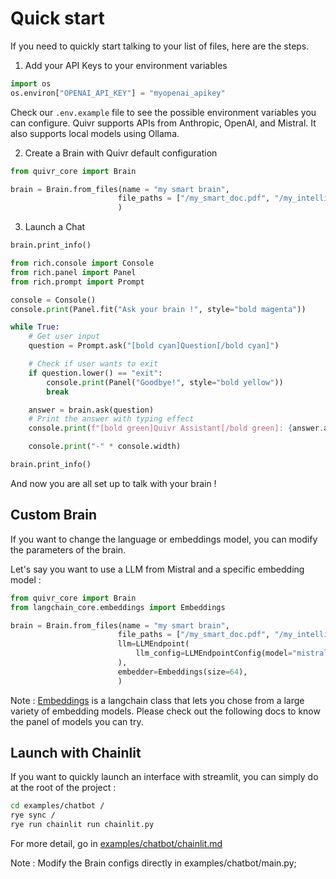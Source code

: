 # Quick start

If you need to quickly start talking to your list of files, here are the steps.

1. Add your API Keys to your environment variables
```python
import os
os.environ["OPENAI_API_KEY"] = "myopenai_apikey"

```
Check our `.env.example` file to see the possible environment variables you can configure. Quivr supports APIs from Anthropic, OpenAI, and Mistral. It also supports local models using Ollama.

2. Create a Brain with Quivr default configuration
```python
from quivr_core import Brain

brain = Brain.from_files(name = "my smart brain",
                        file_paths = ["/my_smart_doc.pdf", "/my_intelligent_doc.txt"],
                        )

```

3. Launch a Chat
```python
brain.print_info()

from rich.console import Console
from rich.panel import Panel
from rich.prompt import Prompt

console = Console()
console.print(Panel.fit("Ask your brain !", style="bold magenta"))

while True:
    # Get user input
    question = Prompt.ask("[bold cyan]Question[/bold cyan]")

    # Check if user wants to exit
    if question.lower() == "exit":
        console.print(Panel("Goodbye!", style="bold yellow"))
        break

    answer = brain.ask(question)
    # Print the answer with typing effect
    console.print(f"[bold green]Quivr Assistant[/bold green]: {answer.answer}")

    console.print("-" * console.width)

brain.print_info()
```

And now you are all set up to talk with your brain !

## Custom Brain
If you want to change the language or embeddings model, you can modify the parameters of the brain.

Let's say you want to use a LLM from Mistral and a specific embedding model :
```python
from quivr_core import Brain
from langchain_core.embeddings import Embeddings

brain = Brain.from_files(name = "my smart brain",
                        file_paths = ["/my_smart_doc.pdf", "/my_intelligent_doc.txt"],
                        llm=LLMEndpoint(
                            llm_config=LLMEndpointConfig(model="mistral-small-latest", llm_base_url="https://api.mistral.ai/v1/chat/completions"),
                        ),
                        embedder=Embeddings(size=64),
                        )
```

Note : [Embeddings](https://python.langchain.com/docs/integrations/text_embedding/) is a langchain class that lets you chose from a large variety of embedding models. Please check out the following docs to know the panel of models you can try.

## Launch with Chainlit

If you want to quickly launch an interface with streamlit, you can simply do at the root of the project :
```bash
cd examples/chatbot /
rye sync /
rye run chainlit run chainlit.py
```
For more detail, go in [examples/chatbot/chainlit.md](https://github.com/QuivrHQ/quivr/tree/main/examples/chatbot)

Note : Modify the Brain configs directly in examples/chatbot/main.py;
